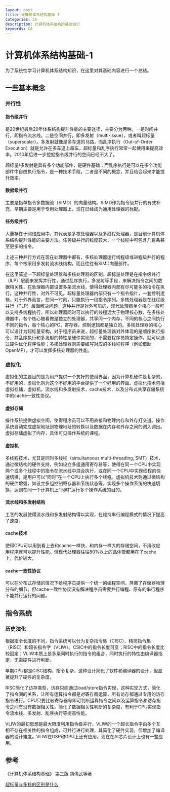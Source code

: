 ```yaml
---
layout: post
title: 计算机体系结构基础-1
categories: CA
description: 计算机体系结构的基础知识
keywords: CA
---
```


# 计算机体系结构基础-1

为了系统性学习计算机体系结构知识，在这里对其基础内容进行一个总结。

## 一些基本概念
### 并行性
#### 指令级并行
是20世纪最后20年体系结构提升性能的主要途径，主要分为两种。一是时间并行，即指令流水线。二是空间并行，即多发射（multi-issue），或者叫超标量（superscalar）。多发射就像是多车道的马路，而乱序执行（Out-of-Order Execution）就是允许在多车道上超车，超标量和乱序执行常常一起使用来提高效率。2010年后进一步挖掘指令级并行的空间已经不大了。

超标量/多发射是具有多个功能部件，是硬件基础；而乱序执行是可以在多个功能部件中自由执行指令，是一种技术手段，二者是不同的概念，并且结合起来才能提升效率。

#### 数据级并行
主要是指单指令多数据流（SIMD）的向量结构。SIMD作为指令级并行的有效补充，早期主要是用于专用处理器上，现在已经成为通用处理器的标配。

#### 任务级并行
大量存在于网络应用中，其代表是多核处理器以及多线程处理器，是目前计算机体系结构提升性能的主要方法。任务级并行的粒度较大，一个线程中可包含几百条甚至更多的指令。

上述三种并行方式在现在处理器中都有，多核处理器运行线程级或进程级并行的程序，每个核采用多发射流水线结构，而且往往有SIMD向量部件。

在这里简述一下超标量处理器和多核处理器的区别。超标量处理是在指令级并行（ILP）层面来发挥并行性，通过乱序执行，多发射等手段，来解决指令之间的数据相关性，在处理器内部设置多条流水线，使得处理器内部有尽可能多的指令在执行。这种并行性，对外不可见。超标量处理器内部只有一个指令指针，一套控制逻辑，对于外界而言，在同一时刻，只能执行一段指令序列。多核处理器是在线程级并行（TLP）层面解决问题，这种并行是对外可见的，现代处理器单个核心一般可以支持多线程执行，所以处理器同时可以执行的线程远大于物理核心数，在多核处理器中，各个核心被看做是独立的处理器，共享同一个内存，不同的核心之间执行不同的指令，每个核心的PC，寄存器，控制逻辑都是独立的。多核处理器的核心可以设计为超标量架构。对于程序员来说，超标量处理器对外体现的是顺序执行指令，其乱序执行和多发射的特性是硬件实现的，不需要程序员特定操作，就可以通过硬件优化程序性能；多核处理器则需要编写对应的多线程程序（例如借助OpenMP），才可以发挥多核处理器的性能。

### 虚拟化
虚拟化的主要目的是为用户提供一个友好的使用界面，因为计算机硬件是复杂的，不好用的，虚拟化则为这个不好用的平台提供了一个好用的界面。虚拟化技术包括虚拟存储，虚拟机，流水线和多发射技术，cache技术，以及分布式共享存储系统中的cache一致性协议。

#### 虚拟存储
操作系统提供虚拟空间，使得程序员可以不用直接和物理内存和外存打交道。操作系统自动完成虚拟地址到物理地址的转换以及数据在内存和外存之间的调入调出。虚拟存储虚拟了内存，具体可见操作系统的课程。

#### 虚拟机
多线程技术，尤其是同时多线程（simultaneous multi-threading, SMT）技术，通过微结构的硬件支持，例如设立多组通用寄存器等，使得在同一个CPU中实现两个或多个线程中的指令在流水线中混合执行，或在同一个CPU中实现线程的快速切换，是用户可以“同时”在一个CPU上执行多个线程。虚拟机技术则通过微结构的硬件增强，如设立多组控制寄存器和系统状态等，实现多个操作系统的快速切换，达到在同一个计算机上“同时”运行多个操作系统的目的。

#### 流水线和多发射结构
工艺的发展使得流水线和多发射结构得以实现，在维持串行编程模式的情况下提高了速度。

#### cache技术
使得CPU可以用到看上去和cache一样快，和内存一样大的存储空间，不用改应用程序就可以提升性能。但现代处理器往往80%以上的晶体管都用在了cache上，代价较大。


#### cache一致性协议
可以在分布式存储的情况下给程序员提供一个统一的编程空间，屏蔽了存储器物理分布的细节。但cache一致性协议没有解决程序员需要并行编程、原有的串行程序不能并行运行的问题。


## 指令系统
### 历史演化
根据指令长度的不同，指令系统可以分为复杂指令集（CISC）、精简指令集（RISC）和超长指令字（VLIW）。CSIC中的指令长度可变；RISC中的指令长度比较固定；VLIW本质上是多条同时执行的指令的组合，同时执行的特性由编译器指定，无需硬件进行判断。

早期CPU都是CISC结构，指令复杂，这种设计简化了软件和编译器的设计，但显著提升了硬件的复杂度。

RISC简化了访存类型，访存只能通过load/store指令实现，这种实现方式，简化了指令间的关系，让所有运算指令都是对寄存器运算，所有访存都通过专用的访存指令进行。CPU只要比较寄存器号即可判断运算指令之间以及运算指令和访存指令之间有没有数据相关性，简化了数据相关性判断的复杂度，有利于CPU实现指令流水线、多发射、乱序执行等提高性能。

VLIW的最初思想是最大限度利用指令级并行，VLIW的一个超长指令字由多个互相不存在相关性的指令组成，可并行进行处理，其简化了硬件实现，但增加了编译器的设计难度。VLIW在DSP和GPU上还有应用，现在在AI芯片设计上也有一些应用。



## 参考
《计算机体系结构基础》 第三版 胡伟武等著

[超标量与多核的区别是什么](https://www.zhihu.com/question/295139731)
